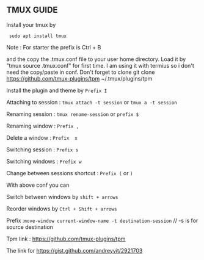 ## TMUX GUIDE
Install your tmux by

     sudo apt install tmux

Note : For starter the prefix is Ctrl + B

and the copy the .tmux.conf file to your user home directory.
Load it by "tmux source .tmux.conf" for first time.
I am using it with termius so i don't need the copy/paste in conf.
Don't forget to clone git clone https://github.com/tmux-plugins/tpm ~/.tmux/plugins/tpm

Install the plugin and theme by `Prefix I`

Attaching to session : `tmux attach -t session` or `tmux a -t session`

Renaming session : `tmux rename-session` or `prefix $`

Renaming window : `Prefix ,`

Delete a window : `Prefix  x`

Switching session : `Prefix s`

Switching windows : `Prefix w`

Change between sessions shortcut : `Prefix (` or `)`


With above conf you can

Switch between windows by `shift + arrows`

Reorder windows by `Ctrl + Shift + arrows`


Prefix :`move-window current-window-name -t destination-session`  // -s is for source destination

Tpm link : https://github.com/tmux-plugins/tpm

The link for https://gist.github.com/andreyvit/2921703
